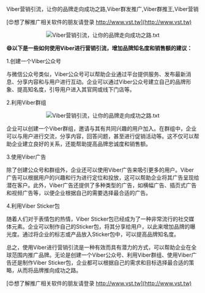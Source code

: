 Viber营销引流，让你的品牌走向成功之路,Viber群发推广,Viber群推王,Viber营销

[😍想了解推广相关软件的朋友请登录 http://www.vst.tw](http://www.vst.tw)

 <center><img src="https://vst.tw/MP4/tuiguang/png/1.png" alt="Viber营销引流，让你的品牌走向成功之路.txt"></center>

**😄以下是一些如何使用Viber进行营销引流，增加品牌知名度和销售额的建议：**

1.创建一个Viber公众号

与微信公众号类似，Viber公众号可以帮助企业通过平台提供服务、发布最新消息、分享内容和与用户进行互动。企业可以通过Viber公众号建立自己的品牌形象、提高知名度，引导用户进入其官网或线下门店等。

2.利用Viber群组

 <center><img src="https://vst.tw/MP4/tuiguang/png/3.png" alt="Viber营销引流，让你的品牌走向成功之路.txt"></center>

企业可以创建一个Viber群组，邀请与其有共同兴趣的用户加入。在群组中，企业可以与用户进行交流，分享内容，回答问题，甚至进行促销活动等。这不仅可以帮助企业建立良好的关系，还能帮助提高品牌忠诚度和销售额。

3.使用Viber广告

除了创建公众号和群组外，企业还可以使用Viber广告来吸引更多的用户。Viber广告可以根据用户的兴趣和行为进行定位和投放，这可以帮助企业将其广告呈现给潜在客户。此外，Viber广告还提供了多种类型的广告，如横幅广告、插页式广告和视频广告等，以便企业根据自己的需要选择最合适的广告。

4.利用Viber Sticker包

随着人们对于表情包的热情，Viber Sticker包已经成为了一种非常流行的社交媒体元素。企业可以制作自己的Sticker包，将其分享给用户，以此来增加品牌的曝光度。通过将企业的标志或产品放入Sticker包中，可以提高品牌知名度。

总之，使用Viber进行营销引流是一种有效而具有潜力的方式，可以帮助企业在全球范围内推广品牌。无论是创建一个Viber公众号、利用Viber群组、使用Viber广告还是制作Viber Sticker包，企业都可以根据自己的需求和目标选择最合适的策略，从而将品牌推向成功之路。

[😍想了解推广相关软件的朋友请登录 http://www.vst.tw](http://www.vst.tw)



